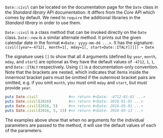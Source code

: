 `Date::civil` can be located on the documentation page for the `Date` class in the *Standard library* API documentation. It differs from the *Core* API which comes by default. We need to `require` the additional libraries in the *Standard library* in order to use them.

`Date::civil` is a class method that can be invoked directly on the `Date` class. `Date::new` is a similar alternate method. It prints out the given calendar date in the format `#<Date: yyyy-mm-dd ...>`. It has the signature: `civil([year=-4712[, month=1[, mday=1[, start=Date::ITALY]]]]) → Date`

The signature uses `[]` to show that all 4 arguments (defined by `year`, `month`, `mday`, and `start`) are optional as they have the default values of `-4712`, `1`, `1`, and `Date::ITALY` respectively. Using `[]` is a documentation-only convention. Note that the brackets are nested, which indicates that items inside the innermost bracket pairs must be omitted if the outermost bracket pairs are omitted, e.g. if you omit `month`, you must omit `mday` and `start`, but must provide `year`.

```ruby
puts Date.civil              #=> return #<Date: -4712-01-01 ...>
puts Date.civil(2016)        #=> return #<Date: 2016-01-01 ...>
puts Date.civil(2016, 5)     #=> return #<Date: 2016-05-01 ...>
puts Date.civil(2016, 5, 13) #=> return #<Date: 2016-05-13 ...>
```

The examples above show that when no arguments for the individual parameters are passed to the method, it will use the default values of each of the parameters.